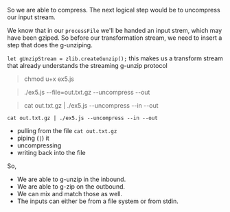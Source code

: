 So we are able to compress. The next logical step would be to uncompress our input stream.

<!--
  const args = require('minimist')(process.argv.slice(2), {
      boolean: ['help', 'in', 'out', 'compress', 'uncompress'],
      string: ['file'],
  });
-->

<!--
  function printHelp() {
      console.log('ex5 usage:');
      console.log(' ex5.js --file={FILENAME}');
      console.log('');
      console.log('--help                 print this help');
      console.log('--file={FILENAME}      process the file');
      console.log('--in, -                process stdin');
      console.log('--out, -               print to stdout');
      console.log('--compress, -          gzip the output');
      console.log('--uncompress, -        un-gzip the output');
      console.log('');
  }
-->

We know that in our `processFile` we'll be handed an input strem, which may have been gziped. So before our transformation stream, we need to insert a step that does the g-unziping.

<!--
  function processFile(incomingStream) {
      let outStream = incomingStream;

      if (args.uncompress) {
          let gUnzipStream = zlib.createGunzip();
          outStream = outStream.pipe(gUnzipStream);
      }

      const upperStream = new Transform({
          transform(chunk, encoding, cb) {
              this.push(chunk.toString().toUpperCase());
              cb();
          }
      });

      outStream = outStream.pipe(upperStream);

      if (args.compress) {
          let gzipStream = zlib.createGzip();
          outStream = outStream.pipe(gzipStream);
          OUTFILE = `${OUTFILE}.gz`
      }

      let targetStream;

      if (args.out) {
          targetStream = process.stdout;
      } else {
          // make a file system stream to dump the contents from the stream into another file
          targetStream = fs.createWriteStream(OUTFILE);
      }

      outStream.pipe(targetStream);
  }
-->

`let gUnzipStream = zlib.createGunzip();`
  this makes us a transform stream that already understands the streaming g-unzip protocol

<!-- TERMINAL -->
> chmod u+x ex5.js

<!-- TERMINAL -->
> ./ex5.js --file=out.txt.gz --uncompress --out

<!--
  OUTPUT
    args:  { _: [],
      help: false,
      in: false,
      out: true,
      compress: false,
      uncompress: true,
      file: 'out.txt.gz' }
    13 - JAN OBLAK
    24 - TIMOTHY FOSU-MENSAH
    4 - SERGIO RAMOS
    17 - JÉRÔME BOATENG
    27 - DAVID ALABA
    6 - PAUL POGBA
    10 - THIAGO ALCÂNTARA
    14 - RADJA NAINGGOLAN
    11 - GARETH BALE
    9 - MAURO ICARDI
    7 - SON HEUNG-MIN
-->

<!-- TERMINAL -->
> cat out.txt.gz | ./ex5.js --uncompress --in --out

<!--
  OUTPUT
    args:  { _: [],
    help: false,
    in: true,
    out: true,
    compress: false,
    uncompress: true }
  13 - JAN OBLAK
  24 - TIMOTHY FOSU-MENSAH
  4 - SERGIO RAMOS
  17 - JÉRÔME BOATENG
  27 - DAVID ALABA
  6 - PAUL POGBA
  10 - THIAGO ALCÂNTARA
  14 - RADJA NAINGGOLAN
  11 - GARETH BALE
  9 - MAURO ICARDI
  7 - SON HEUNG-MIN
-->

`cat out.txt.gz | ./ex5.js --uncompress --in --out`
  - pulling from the file `cat out.txt.gz`
  - piping (`|`) it
  - uncompressing
  - writing back into the file


So,
- We are able to g-unzip in the inbound.
- We are able to g-zip on the outbound.
- We can mix and match those as well.
- The inputs can either be from a file system or from stdin.
